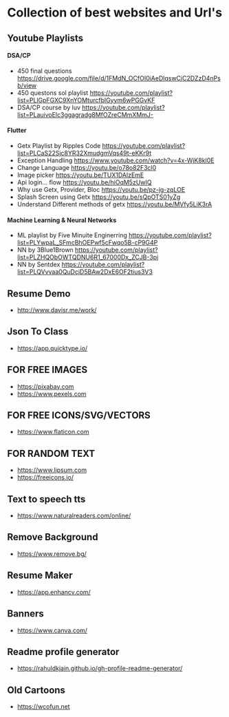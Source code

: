 # Collection of best websites and Url's 

## Youtube Playlists
#### DSA/CP
- 450 final questions https://drive.google.com/file/d/1FMdN_OCfOI0iAeDlqswCiC2DZzD4nPsb/view
- 450 questons sol playlist https://youtube.com/playlist?list=PLlGpFGXC9XnYOMturcfblGyym6wPGGvKF
- DSA/CP course by luv https://youtube.com/playlist?list=PLauivoElc3ggagradg8MfOZreCMmXMmJ-
#### Flutter 
- Getx Playlist by Ripples Code  https://youtube.com/playlist?list=PLCaS22Sjc8YR32XmudgmVqs49t-eKKr9t
- Exception Handling https://www.youtube.com/watch?v=4x-WjK8kl0E
- Change Language https://youtu.be/o78o82F3cl0
- Image picker https://youtu.be/TUX1DAlzEmE
- Api login... flow https://youtu.be/hiOqM5zUwIQ
- Why use Getx, Provider, Bloc https://youtu.be/pz-jg-zqLOE
- Splash Screen using Getx https://youtu.be/sQpOTS01yZg
- Understand Different methods of getx https://youtu.be/MVfy5LiK3rA
#### Machine Learning & Neural Networks
- ML playlist by Five Minuite Enginerring https://youtube.com/playlist?list=PLYwpaL_SFmcBhOEPwf5cFwqo5B-cP9G4P 
- NN by 3Blue1Brown https://youtube.com/playlist?list=PLZHQObOWTQDNU6R1_67000Dx_ZCJB-3pi
- NN by Sentdex https://youtube.com/playlist?list=PLQVvvaa0QuDcjD5BAw2DxE6OF2tius3V3

## Resume Demo
- http://www.davisr.me/work/

## Json To Class
- https://app.quicktype.io/

## FOR FREE IMAGES
- https://pixabay.com
- https://www.pexels.com

## FOR FREE ICONS/SVG/VECTORS
- https://www.flaticon.com

## FOR RANDOM TEXT
- https://www.lipsum.com
- https://freeicons.io/

## Text to speech tts
- https://www.naturalreaders.com/online/

## Remove Background
- https://www.remove.bg/

## Resume Maker
- https://app.enhancv.com/

## Banners
- https://www.canva.com/

## Readme profile generator
- https://rahuldkjain.github.io/gh-profile-readme-generator/

## Old Cartoons
- https://wcofun.net
